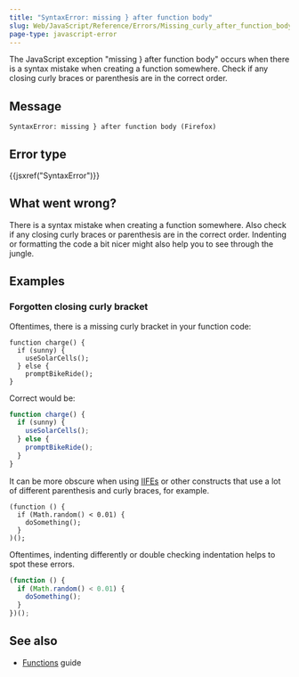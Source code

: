 ```yaml
---
title: "SyntaxError: missing } after function body"
slug: Web/JavaScript/Reference/Errors/Missing_curly_after_function_body
page-type: javascript-error
---
```




The JavaScript exception "missing } after function body" occurs when there is a syntax
mistake when creating a function somewhere. Check if any closing curly braces or
parenthesis are in the correct order.

## Message

```plain
SyntaxError: missing } after function body (Firefox)
```

## Error type

{{jsxref("SyntaxError")}}

## What went wrong?

There is a syntax mistake when creating a function somewhere. Also check if any closing
curly braces or parenthesis are in the correct order. Indenting or formatting the code
a bit nicer might also help you to see through the jungle.

## Examples

### Forgotten closing curly bracket

Oftentimes, there is a missing curly bracket in your function code:

```js-nolint example-bad
function charge() {
  if (sunny) {
    useSolarCells();
  } else {
    promptBikeRide();
}
```

Correct would be:

```js example-good
function charge() {
  if (sunny) {
    useSolarCells();
  } else {
    promptBikeRide();
  }
}
```

It can be more obscure when using [IIFEs](/Glossary/IIFE) or other constructs that use
a lot of different parenthesis and curly braces, for example.

```js-nolint example-bad
(function () {
  if (Math.random() < 0.01) {
    doSomething();
  }
)();
```

Oftentimes, indenting differently or double checking indentation helps to spot these
errors.

```js example-good
(function () {
  if (Math.random() < 0.01) {
    doSomething();
  }
})();
```

## See also

- [Functions](/Web/JavaScript/Guide/Functions) guide
